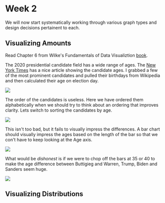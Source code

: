# Week 2




We will now start systematically working through various graph types and design decisions pertainent to each. 

## Visualizing Amounts

Read Chapter 6 from Wilke's Fundamentals of Data Visualiztion [book](https://serialmentor.com/dataviz/).

The 2020 presidential candidate field has a wide range of ages. 
The 
[New York Times](https://www.nytimes.com/interactive/2019/06/09/us/politics/2020-democractic-candidates-ages.html)
has a nice article showing the candidate ages. I grabbed a few of the most prominent candidates and pulled their birthdays from Wikipedia and then calculated their age on election day.

![](02_Week_2_files/figure-epub3/unnamed-chunk-2-1.png)<!-- -->

The order of the candidates is useless. Here we have ordered them alphabetically when we should try to think about an ordering that improves clarity. Lets switch to sorting the candidates by age.

![](02_Week_2_files/figure-epub3/unnamed-chunk-3-1.png)<!-- -->

This isn't too bad, but it fails to visually impress the differences. A bar chart should visually impress the ages based on the length of the bar so that we con't have to keep looking at the Age axis.

![](02_Week_2_files/figure-epub3/unnamed-chunk-4-1.png)<!-- -->

What would be *dishonest* is if we were to chop off the bars at 35 or 40 to make the age difference between Buttigieg and Warren, Trump, Biden and Sanders seem huge.

![](02_Week_2_files/figure-epub3/unnamed-chunk-5-1.png)<!-- -->


## Visualizing Distributions
